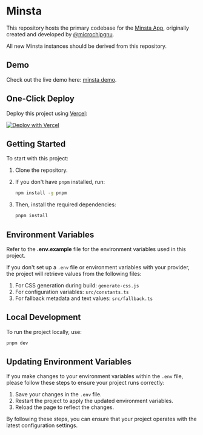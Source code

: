 # Minsta

This repository hosts the primary codebase for the [Minsta App](https://minsta.me), originally created and developed by [@microchipgnu](https://github.com/microchipgnu). 

All new Minsta instances should be derived from this repository.

## Demo

Check out the live demo here: [minsta demo](https://minsta-app.vercel.app/).

## One-Click Deploy

Deploy this project using [Vercel](https://vercel.com?utm_source=github&utm_medium=readme):

[![Deploy with Vercel](https://vercel.com/button)](https://vercel.com/new/clone?repository-url=https%3A%2F%2Fgithub.com%2FMintbase%2Fminsta)

## Getting Started

To start with this project:

1. Clone the repository.
2. If you don't have `pnpm` installed, run:

   ```bash
   npm install -g pnpm
   ```
   
3. Then, install the required dependencies:

     ```bash
     pnpm install
     ```

## Environment Variables

Refer to the **.env.example** file for the environment variables used in this project. 

If you don't set up a `.env` file or environment variables with your provider, the project will retrieve values from the following files:

1. For CSS generation during build: `generate-css.js`
2. For configuration variables: `src/constants.ts`
3. For fallback metadata and text values: `src/fallback.ts`

## Local Development

To run the project locally, use:

  ```bash
  pnpm dev
  ```

## Updating Environment Variables

If you make changes to your environment variables within the `.env` file, please follow these steps to ensure your project runs correctly:

1. Save your changes in the `.env` file.
2. Restart the project to apply the updated environment variables.
3. Reload the page to reflect the changes.

By following these steps, you can ensure that your project operates with the latest configuration settings.